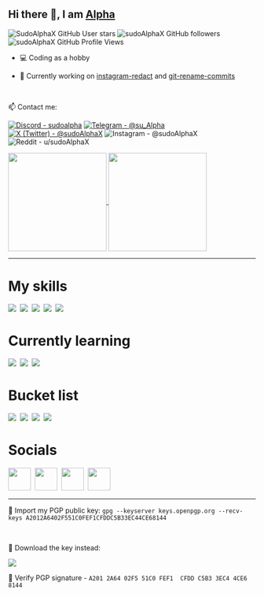 ## Hi there 👋, I am [Alpha](https://github.com/sudoAlphaX)

![SudoAlphaX GitHub User stars](https://img.shields.io/github/stars/sudoAlphaX?color=yellow&label=Stars)
![sudoAlphaX GitHub followers](https://img.shields.io/github/followers/sudoAlphaX?color=green&label=Followers)
![sudoAlphaX GitHub Profile Views](https://komarev.com/ghpvc/?username=your-sudoAlphaX&label=Profile+views)

- 💻 Coding as a hobby

- 🔭 Currently working on [instagram-redact](https://github.com/sudoAlphaX/instagram-redact) and [git-rename-commits](https://github.com/sudoAlphaX/git-mass-scripts)

<br>

📫 Contact me:

[![Discord - sudoalpha](https://img.shields.io/badge/Discord-sudoalpha-5865f2?logo=discord)](https://discord.com/users/705624271308849224)
[![Telegram - @su_Alpha](https://img.shields.io/badge/Telegram-%40su__Alpha-24a1de?logo=telegram)](https://t.me/su_Alpha)
[![X (Twitter) - @sudoAlphaX](https://img.shields.io/twitter/follow/sudoalphax?label=@sudoAlphaX)](https://twitter.com/sudoAlphaX)
![Instagram - @sudoAlphaX](https://img.shields.io/badge/Instagram-%40sudoAlphaX-deeppink?logo=instagram)
![Reddit - u/sudoAlphaX](https://img.shields.io/badge/Reddit-u%2FsudoAlphaX-ff4500?logo=reddit&labelColor=white)

<a href="https://github.com/sudoAlphaX">
  <img height="200"align="center" src="https://github-readme-stats.vercel.app/api?username=sudoAlphaX&show_icons=true&theme=github_dark&show=prs_merged,prs_merged_percentage" />
</a>
<a href= "https://discord.com/users/705624271308849224">
  <img height="200" align="center" src="https://lanyard.cnrad.dev/api/705624271308849224?theme=dark&showDisplayName=true&hideBadges=true&animated=true&borderRadius=4.5px&idleMessage=Currently%20sudoAlphing..." />
</a>

<hr>

<h1 align="left">My skills</h1>

<p align="left">
<a href=https://www.python.org><img src="https://skillicons.dev/icons?i=python" /></a>&nbsp;
<a href=https://www.mongodb.com><img src="https://skillicons.dev/icons?i=mongodb" /></a>&nbsp;
<a href=https://git-scm.com><img src="https://skillicons.dev/icons?i=git" /></a>&nbsp;
<a href=https://www.github.com/sudoalphax><img src="https://skillicons.dev/icons?i=github" /></a>&nbsp;
<a href=https://www.arduino.cc><img src="https://skillicons.dev/icons?i=arduino" /></a>
</p>

<h1 align="left">Currently learning</h1>

<p align="left">
<a href=https://www.linux.org><img src="https://skillicons.dev/icons?i=linux" /></a>&nbsp;
<a href=https://www.gnu.org/software/bash><img src="https://skillicons.dev/icons?i=bash" /></a>&nbsp;
<a href=https://learn.microsoft.com/en-us/powershell><img src="https://skillicons.dev/icons?i=powershell" /></a>
</p>

<h1 align="left">Bucket list</h1>

<p align="left">
<a href=https://go.dev><img src="https://skillicons.dev/icons?i=go" /></a>&nbsp;
<a href=https://www.typescriptlang.org><img src="https://skillicons.dev/icons?i=ts" /></a>&nbsp;
<a href=https://www.rust-lang.org><img src="https://skillicons.dev/icons?i=rust" /></a>&nbsp;
<a href=https://flask.palletsprojects.com><img src="https://skillicons.dev/icons?i=flask" /></a>
</p>

<h1 align="left">Socials</h1>

<p align="left">
  <a href = https://twitter.com/sudoAlphaX><img src="https://raw.githubusercontent.com/dheereshagrwal/colored-icons/master/public/icons/twitter/twitter.svg" width=46 /></a>&nbsp;
  <a href = https://www.reddit.com/r/sudoAlphaX><img src="https://raw.githubusercontent.com/dheereshagrwal/colored-icons/master/public/icons/reddit/reddit.svg" width=46 /></a>&nbsp;
  <a href = https://www.instagram.com/sudoAlphaX><img src="https://raw.githubusercontent.com/dheereshagrwal/colored-icons/master/public/icons/instagram/instagram.svg" width=46 /></a>&nbsp;
  <a href = https://t.me/sudoalphax><img src="https://raw.githubusercontent.com/dheereshagrwal/colored-icons/master/public/icons/telegram/telegram2.svg" width=46 /></a>
</p>

<hr>

🔑 Import my PGP public key: `gpg --keyserver keys.openpgp.org --recv-keys A2012A6402F551C0FEF1CFDDC5B33EC44CE68144`

<br>

💾 Download the key instead:

<a href="https://raw.githubusercontent.com/sudoAlphaX/sudoAlphaX/main/sudoAlpha.asc">
<img src="https://img.shields.io/badge/GnuPG_Public_Key-333?style=for-the-badge&logo=GNU Privacy Guard&logoColor=0093DD"/>
</a>

<br>

🔏 Verify PGP signature - `A201 2A64 02F5 51C0 FEF1  CFDD C5B3 3EC4 4CE6 8144`
